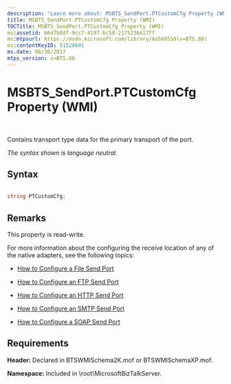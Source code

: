 ```yaml
---
description: "Learn more about: MSBTS_SendPort.PTCustomCfg Property (WMI)"
title: MSBTS_SendPort.PTCustomCfg Property (WMI)
TOCTitle: MSBTS_SendPort.PTCustomCfg Property (WMI)
ms:assetid: 66d7b8d7-9cc7-4197-bc58-21752364177f
ms:mtpsurl: https://msdn.microsoft.com/library/Aa560550(v=BTS.80)
ms:contentKeyID: 51528601
ms.date: 08/30/2017
mtps_version: v=BTS.80
---
```


# MSBTS\_SendPort.PTCustomCfg Property (WMI)

 

Contains transport type data for the primary transport of the port.

*The syntax shown is language neutral.*

## Syntax

```C#
  
string PTCustomCfg;  
```

## Remarks

This property is read-write.

For more information about the configuring the receive location of any of the native adapters, see the following topics:

  - [How to Configure a File Send Port](https://msdn.microsoft.com/library/aa578662\(v=bts.80\))

  - [How to Configure an FTP Send Port](https://msdn.microsoft.com/library/aa546802\(v=bts.80\))

  - [How to Configure an HTTP Send Port](https://msdn.microsoft.com/library/aa559324\(v=bts.80\))

  - [How to Configure an SMTP Send Port](https://msdn.microsoft.com/library/aa578155\(v=bts.80\))

  - [How to Configure a SOAP Send Port](https://msdn.microsoft.com/library/aa559642\(v=bts.80\))

## Requirements

**Header:** Declared in BTSWMISchema2K.mof or BTSWMISchemaXP.mof.

**Namespace:** Included in \\root\\MicrosoftBizTalkServer.

